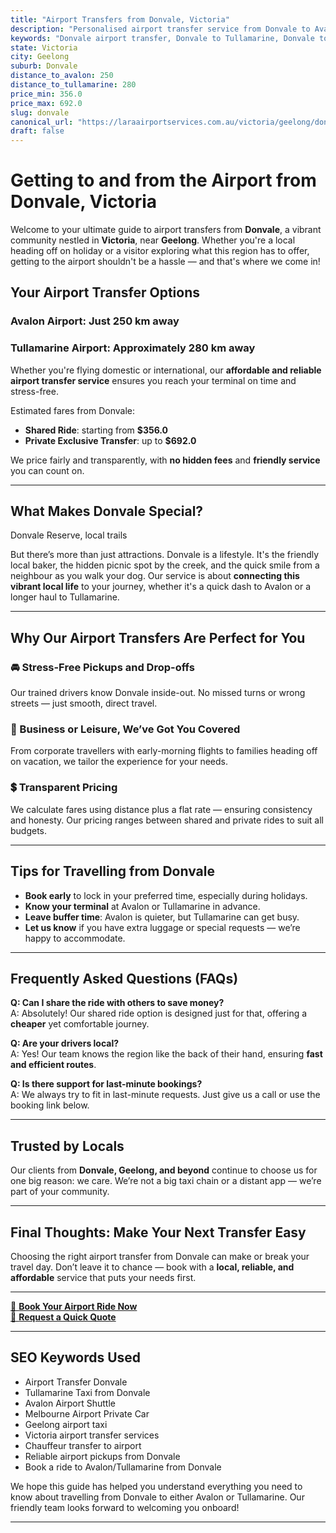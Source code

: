 ```yaml
---
title: "Airport Transfers from Donvale, Victoria"
description: "Personalised airport transfer service from Donvale to Avalon and Tullamarine airports. Enjoy a smooth, affordable ride with us!"
keywords: "Donvale airport transfer, Donvale to Tullamarine, Donvale to Avalon, airport taxi Donvale, private airport transfer Donvale, shared ride Donvale, Donvale transfers, airport shuttle Donvale, book Donvale airport taxi, affordable Donvale airport transfer, Donvale airport transfer service, airport transfer Geelong, airport transfer Melbourne, Melbourne airport taxi, airport transfers Victoria, Tullamarine airport shuttle, Avalon airport transfers, Melbourne private transfer, airport transport services Melbourne"
state: Victoria
city: Geelong
suburb: Donvale
distance_to_avalon: 250
distance_to_tullamarine: 280
price_min: 356.0
price_max: 692.0
slug: donvale
canonical_url: "https://laraairportservices.com.au/victoria/geelong/donvale/"
draft: false
---
```


# Getting to and from the Airport from Donvale, Victoria

Welcome to your ultimate guide to airport transfers from **Donvale**, a vibrant community nestled in **Victoria**, near **Geelong**. Whether you're a local heading off on holiday or a visitor exploring what this region has to offer, getting to the airport shouldn't be a hassle — and that's where we come in!

## Your Airport Transfer Options

### Avalon Airport: Just 250 km away  
### Tullamarine Airport: Approximately 280 km away

Whether you're flying domestic or international, our **affordable and reliable airport transfer service** ensures you reach your terminal on time and stress-free.

Estimated fares from Donvale:
- **Shared Ride**: starting from **$356.0**
- **Private Exclusive Transfer**: up to **$692.0**

We price fairly and transparently, with **no hidden fees** and **friendly service** you can count on.

---

## What Makes Donvale Special?

Donvale Reserve, local trails

But there’s more than just attractions. Donvale is a lifestyle. It's the friendly local baker, the hidden picnic spot by the creek, and the quick smile from a neighbour as you walk your dog. Our service is about **connecting this vibrant local life** to your journey, whether it's a quick dash to Avalon or a longer haul to Tullamarine.

---

## Why Our Airport Transfers Are Perfect for You

### 🚘 Stress-Free Pickups and Drop-offs
Our trained drivers know Donvale inside-out. No missed turns or wrong streets — just smooth, direct travel.

### 💼 Business or Leisure, We’ve Got You Covered
From corporate travellers with early-morning flights to families heading off on vacation, we tailor the experience for your needs.

### 💲 Transparent Pricing
We calculate fares using distance plus a flat rate — ensuring consistency and honesty. Our pricing ranges between shared and private rides to suit all budgets.

---

## Tips for Travelling from Donvale

- **Book early** to lock in your preferred time, especially during holidays.
- **Know your terminal** at Avalon or Tullamarine in advance.
- **Leave buffer time**: Avalon is quieter, but Tullamarine can get busy.
- **Let us know** if you have extra luggage or special requests — we’re happy to accommodate.

---

## Frequently Asked Questions (FAQs)

**Q: Can I share the ride with others to save money?**  
A: Absolutely! Our shared ride option is designed just for that, offering a **cheaper** yet comfortable journey.

**Q: Are your drivers local?**  
A: Yes! Our team knows the region like the back of their hand, ensuring **fast and efficient routes**.

**Q: Is there support for last-minute bookings?**  
A: We always try to fit in last-minute requests. Just give us a call or use the booking link below.

---

## Trusted by Locals

Our clients from **Donvale, Geelong, and beyond** continue to choose us for one big reason: we care. We’re not a big taxi chain or a distant app — we’re part of your community.

---

## Final Thoughts: Make Your Next Transfer Easy

Choosing the right airport transfer from Donvale can make or break your travel day. Don’t leave it to chance — book with a **local, reliable, and affordable** service that puts your needs first.

---

[📅 **Book Your Airport Ride Now**](https://laraairportservices.square.site/s/appointments)  
[📧 **Request a Quick Quote**](https://laraairportservices.square.site/contact-us)

---

## SEO Keywords Used
- Airport Transfer Donvale
- Tullamarine Taxi from Donvale
- Avalon Airport Shuttle
- Melbourne Airport Private Car
- Geelong airport taxi
- Victoria airport transfer services
- Chauffeur transfer to airport
- Reliable airport pickups from Donvale
- Book a ride to Avalon/Tullamarine from Donvale

We hope this guide has helped you understand everything you need to know about travelling from Donvale to either Avalon or Tullamarine. Our friendly team looks forward to welcoming you onboard!

---
